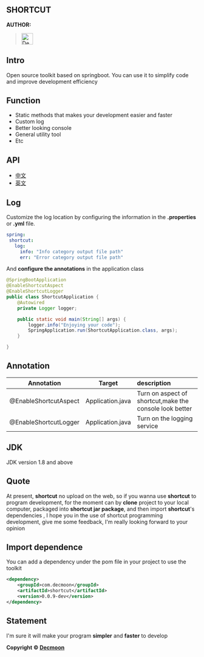 
SHORTCUT
-

**AUTHOR:**
> [<img width="30px" title="Decmoon" src="https://avatars3.githubusercontent.com/u/51840843?s=400&u=d909c885dc61d75a2ca60c6d52c2315714d8bdfe&v=4"/>
](https://github.com/Decmoon)


Intro
-
Open source toolkit based on springboot.
You can use it to simplify code and improve development efficiency

 

Function
-
+ Static methods that makes your development easier and faster
+ Custom log
+ Better looking console
+ General utility tool 
+ Etc

API
-
+ [中文](API-zh.md)
+ [英文](API-en.md)

Log
-
Customize the log location by configuring the information
 in the **.properties** or **.yml** file.
 ````yml
spring:
  shortcut:
    log:
      info: "Info category output file path"
      err: "Error category output file path"
````
 
And **configure the annotations** in the application class
````java
@SpringBootApplication
@EnableShortcutAspect
@EnableShortcutLogger
public class ShortcutApplication {
    @Autowired
    private Logger logger;

    public static void main(String[] args) {
        logger.info("Enjoying your code");
        SpringApplication.run(ShortcutApplication.class, args);
    }

}
````


Annotation
-
Annotation|Target|description
:---:|:---:|:---
@EnableShortcutAspect|Application.java|Turn on aspect of shortcut,make the console look better 
@EnableShortcutLogger|Application.java|Turn on the logging service
JDK
-
JDK version 1.8 and above

Quote 
-
At present, **shortcut** no upload on the web, so if you wanna use **shortcut** to program development,
for the moment can by **clone** project to your local computer, 
packaged into **shortcut jar package**, and then import **shortcut**'s dependencies ,
I hope you in the use of shortcut programming development, give me some feedback,
I'm really looking forward to your opinion

Import dependence
-

You can add a dependency under the pom file in your project to use the toolkit

```xml
<dependency>
    <groupId>com.decmoon</groupId>
    <artifactId>shortcut</artifactId>
    <version>0.0.9-dev</version>
</dependency>
```


Statement
-
I'm sure it will make your program **simpler** and **faster** to develop

**Copyright © [Decmoon](https://github.com/Decmoon)**<br/>

